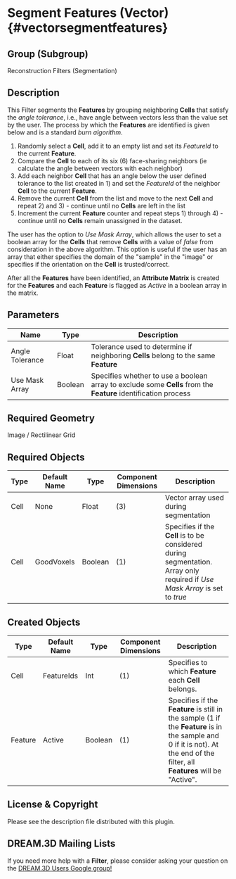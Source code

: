 Segment Features (Vector) {#vectorsegmentfeatures}
======

## Group (Subgroup) ##
Reconstruction Filters (Segmentation)

## Description ##
This Filter segments the **Features** by grouping neighboring **Cells** that satisfy the *angle tolerance*, i.e., have angle between vectors less than the value set by the user. The process by which the **Features** are identified is given below and is a standard *burn algorithm*.

1) Randomly select a **Cell**, add it to an empty list and set its *FeatureId* to the current **Feature**.
2) Compare the **Cell** to each of its six (6) face-sharing neighbors (ie calculate the angle between vectors with each neighbor)
3) Add each neighbor **Cell** that has an angle below the user defined tolerance to the list created in 1) and set the *FeatureId* of the neighbor **Cell** to the current **Feature**.
4) Remove the current **Cell** from the list and move to the next **Cell** and repeat 2) and 3) - continue until no **Cells** are left in the list
5) Increment the current **Feature** counter and repeat steps 1) through 4) - continue until no **Cells** remain unassigned in the dataset.

The user has the option to *Use Mask Array*, which allows the user to set a boolean array for the **Cells** that remove **Cells** with a value of *false* from consideration in the above algorithm. This option is useful if the user has an array that either specifies the domain of the "sample" in the "image" or specifies if the orientation on the **Cell** is trusted/correct. 

After all the **Features** have been identified, an **Attribute Matrix** is created for the **Features** and each **Feature** is flagged as *Active* in a boolean array in the matrix.


## Parameters ##
| Name | Type | Description |
|------|------| ----------- |
| Angle Tolerance | Float | Tolerance used to determine if neighboring **Cells** belong to the same **Feature** |
| Use Mask Array | Boolean | Specifies whether to use a boolean array to exclude some **Cells** from the **Feature** identification process |

## Required Geometry ##
Image / Rectilinear Grid

## Required Objects ##
| Type | Default Name | Type | Component Dimensions | Description |
|------|--------------|-------------|---------|-----|
| Cell | None | Float | (3) | Vector array used during segmentation |
| Cell | GoodVoxels | Boolean | (1) | Specifies if the **Cell** is to be considered during segmentation.  Array only required if *Use Mask Array* is set to *true* |

## Created Objects ##
| Type | Default Name | Type | Component Dimensions | Description |
|------|--------------|-------------|---------|-----|
| Cell | FeatureIds | Int | (1) | Specifies to which **Feature** each **Cell** belongs. |
| Feature | Active | Boolean | (1) | Specifies if the **Feature** is still in the sample (1 if the **Feature** is in the sample and 0 if it is not). At the end of the filter, all **Features** will be "Active". |


## License & Copyright ##

Please see the description file distributed with this plugin.

## DREAM.3D Mailing Lists ##

If you need more help with a **Filter**, please consider asking your question on the [DREAM.3D Users Google group!](https://groups.google.com/forum/?hl=en#!forum/dream3d-users)


